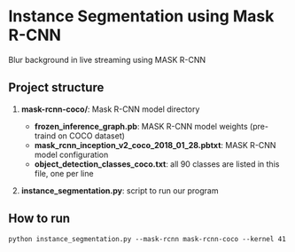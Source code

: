 # Instance Segmentation using Mask R-CNN
Blur background in live streaming using MASK R-CNN

## Project structure

1. __mask-rcnn-coco/__: Mask R-CNN model directory
    - __frozen_inference_graph.pb__: MASK R-CNN model weights (pre-traind on COCO dataset)
    - __mask_rcnn_inception_v2_coco_2018_01_28.pbtxt__: MASK R-CNN model configuration
    - __object_detection_classes_coco.txt__: all 90 classes are listed in this file, one per line

2. __instance_segmentation.py__: script to run our program
## How to run

```
python instance_segmentation.py --mask-rcnn mask-rcnn-coco --kernel 41 
```